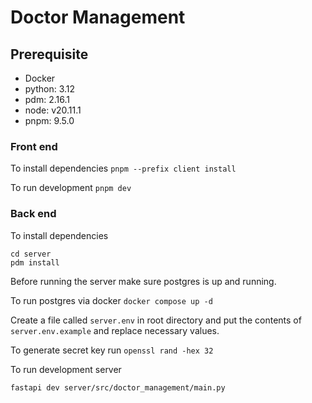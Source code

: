 # Doctor Management

## Prerequisite
- Docker
- python: 3.12
- pdm: 2.16.1
- node: v20.11.1
- pnpm: 9.5.0

### Front end
To install dependencies `pnpm --prefix client install`

To run development `pnpm dev`

### Back end
To install dependencies

```
cd server
pdm install
```

Before running the server make sure postgres is up and running.

To run postgres via docker
`docker compose up -d`

Create a file called `server.env` in root directory and put the contents of `server.env.example` and replace necessary values.

To generate secret key run
`openssl rand -hex 32`


To run development server
```
fastapi dev server/src/doctor_management/main.py
```
